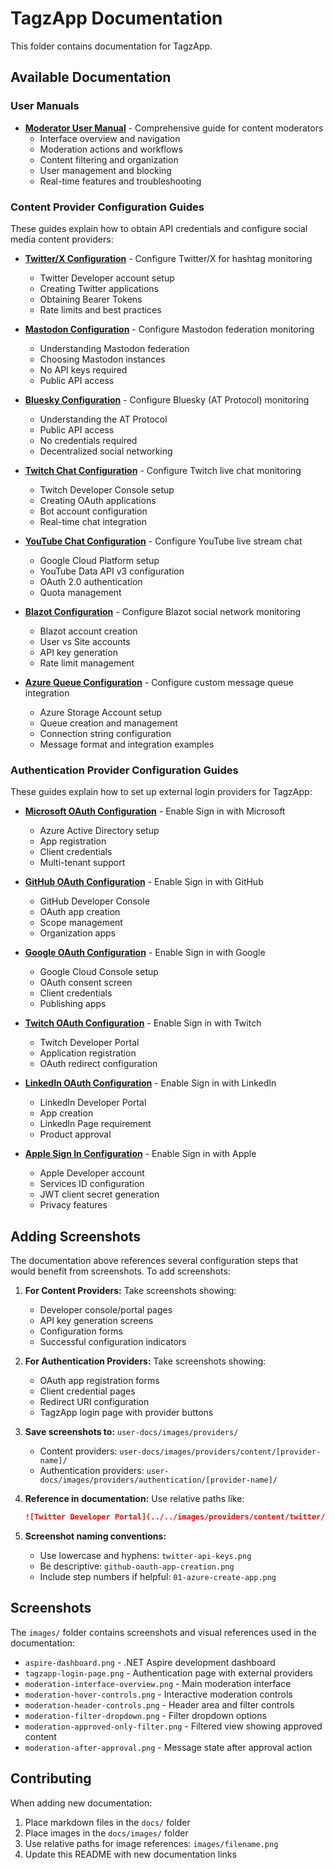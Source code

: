 # TagzApp Documentation

This folder contains documentation for TagzApp.

## Available Documentation

### User Manuals

- **[Moderator User Manual](Moderator_User_Manual.md)** - Comprehensive guide for content moderators
  - Interface overview and navigation
  - Moderation actions and workflows
  - Content filtering and organization
  - User management and blocking
  - Real-time features and troubleshooting

### Content Provider Configuration Guides

These guides explain how to obtain API credentials and configure social media content providers:

- **[Twitter/X Configuration](providers/content/Twitter-Configuration.md)** - Configure Twitter/X for hashtag monitoring
  - Twitter Developer account setup
  - Creating Twitter applications
  - Obtaining Bearer Tokens
  - Rate limits and best practices

- **[Mastodon Configuration](providers/content/Mastodon-Configuration.md)** - Configure Mastodon federation monitoring
  - Understanding Mastodon federation
  - Choosing Mastodon instances
  - No API keys required
  - Public API access

- **[Bluesky Configuration](providers/content/Bluesky-Configuration.md)** - Configure Bluesky (AT Protocol) monitoring
  - Understanding the AT Protocol
  - Public API access
  - No credentials required
  - Decentralized social networking

- **[Twitch Chat Configuration](providers/content/TwitchChat-Configuration.md)** - Configure Twitch live chat monitoring
  - Twitch Developer Console setup
  - Creating OAuth applications
  - Bot account configuration
  - Real-time chat integration

- **[YouTube Chat Configuration](providers/content/YouTubeChat-Configuration.md)** - Configure YouTube live stream chat
  - Google Cloud Platform setup
  - YouTube Data API v3 configuration
  - OAuth 2.0 authentication
  - Quota management

- **[Blazot Configuration](providers/content/Blazot-Configuration.md)** - Configure Blazot social network monitoring
  - Blazot account creation
  - User vs Site accounts
  - API key generation
  - Rate limit management

- **[Azure Queue Configuration](providers/content/AzureQueue-Configuration.md)** - Configure custom message queue integration
  - Azure Storage Account setup
  - Queue creation and management
  - Connection string configuration
  - Message format and integration examples

### Authentication Provider Configuration Guides

These guides explain how to set up external login providers for TagzApp:

- **[Microsoft OAuth Configuration](providers/authentication/Microsoft-OAuth-Configuration.md)** - Enable Sign in with Microsoft
  - Azure Active Directory setup
  - App registration
  - Client credentials
  - Multi-tenant support

- **[GitHub OAuth Configuration](providers/authentication/GitHub-OAuth-Configuration.md)** - Enable Sign in with GitHub
  - GitHub Developer Console
  - OAuth app creation
  - Scope management
  - Organization apps

- **[Google OAuth Configuration](providers/authentication/Google-OAuth-Configuration.md)** - Enable Sign in with Google
  - Google Cloud Console setup
  - OAuth consent screen
  - Client credentials
  - Publishing apps

- **[Twitch OAuth Configuration](providers/authentication/Twitch-OAuth-Configuration.md)** - Enable Sign in with Twitch
  - Twitch Developer Portal
  - Application registration
  - OAuth redirect configuration

- **[LinkedIn OAuth Configuration](providers/authentication/LinkedIn-OAuth-Configuration.md)** - Enable Sign in with LinkedIn
  - LinkedIn Developer Portal
  - App creation
  - LinkedIn Page requirement
  - Product approval

- **[Apple Sign In Configuration](providers/authentication/Apple-OAuth-Configuration.md)** - Enable Sign in with Apple
  - Apple Developer account
  - Services ID configuration
  - JWT client secret generation
  - Privacy features

## Adding Screenshots

The documentation above references several configuration steps that would benefit from screenshots. To add screenshots:

1. **For Content Providers:** Take screenshots showing:
   - Developer console/portal pages
   - API key generation screens
   - Configuration forms
   - Successful configuration indicators

2. **For Authentication Providers:** Take screenshots showing:
   - OAuth app registration forms
   - Client credential pages
   - Redirect URI configuration
   - TagzApp login page with provider buttons

3. **Save screenshots to:** `user-docs/images/providers/`
   - Content providers: `user-docs/images/providers/content/[provider-name]/`
   - Authentication providers: `user-docs/images/providers/authentication/[provider-name]/`

4. **Reference in documentation:** Use relative paths like:
   ```markdown
   ![Twitter Developer Portal](../../images/providers/content/twitter/developer-portal.png)
   ```

5. **Screenshot naming conventions:**
   - Use lowercase and hyphens: `twitter-api-keys.png`
   - Be descriptive: `github-oauth-app-creation.png`
   - Include step numbers if helpful: `01-azure-create-app.png`

## Screenshots

The `images/` folder contains screenshots and visual references used in the documentation:

- `aspire-dashboard.png` - .NET Aspire development dashboard
- `tagzapp-login-page.png` - Authentication page with external providers
- `moderation-interface-overview.png` - Main moderation interface
- `moderation-hover-controls.png` - Interactive moderation controls
- `moderation-header-controls.png` - Header area and filter controls
- `moderation-filter-dropdown.png` - Filter dropdown options
- `moderation-approved-only-filter.png` - Filtered view showing approved content
- `moderation-after-approval.png` - Message state after approval action

## Contributing

When adding new documentation:
1. Place markdown files in the `docs/` folder
2. Place images in the `docs/images/` folder
3. Use relative paths for image references: `images/filename.png`
4. Update this README with new documentation links
